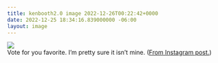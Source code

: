 ```yaml
---
title: kenbooth2.0 image 2022-12-26T00:22:42+0000
date: 2022-12-25 18:34:16.839000000 -06:00
layout: image
---
```


<img src="https://dl.dropboxusercontent.com/s/taysvho7laqb7m3/6445BDF4BBECFFA0747B1C5E50CB04B6_video_dashinit?dl=0"><br>
Vote for you favorite. I’m pretty sure it isn’t mine. (<a href="https://www.instagram.com/reel/CmnGBBFhRIR/">From Instagram post.</a>)